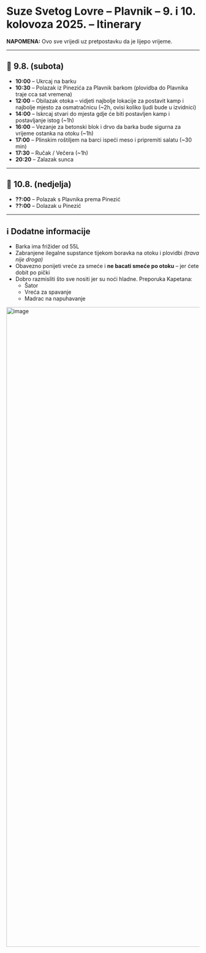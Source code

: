 # Suze Svetog Lovre – Plavnik – 9. i 10. kolovoza 2025. – Itinerary

**NAPOMENA:** Ovo sve vrijedi uz pretpostavku da je lijepo vrijeme.

---

## 📅 9.8. (subota)

- **10:00** – Ukrcaj na barku  
- **10:30** – Polazak iz Pinezića za Plavnik barkom (plovidba do Plavnika traje cca sat vremena)  
- **12:00** – Obilazak otoka – vidjeti najbolje lokacije za postavit kamp i najbolje mjesto za osmatračnicu (~2h, ovisi koliko ljudi bude u izvidnici)  
- **14:00** – Iskrcaj stvari do mjesta gdje će biti postavljen kamp i postavljanje istog (~1h)  
- **16:00** – Vezanje za betonski blok i drvo da barka bude sigurna za vrijeme ostanka na otoku (~1h)  
- **17:00** – Plinskim roštiljem na barci ispeći meso i pripremiti salatu (~30 min)  
- **17:30** – Ručak / Večera (~1h)  
- **20:20** – Zalazak sunca  

---

## 📅 10.8. (nedjelja)

- **??:00** – Polazak s Plavnika prema Pinezić  
- **??:00** – Dolazak u Pinezić  

---

## ℹ️ Dodatne informacije

- Barka ima frižider od 55L  
- Zabranjene ilegalne supstance tijekom boravka na otoku i plovidbi *(trava nije droga)*  
- Obavezno ponijeti vreće za smeće i **ne bacati smeće po otoku** – jer ćete dobit po pički  
- Dobro razmisliti što sve nositi jer su noći hladne. Preporuka Kapetana:
  - Šator  
  - Vreća za spavanje  
  - Madrac na napuhavanje

<img width="985" height="1669" alt="image" src="https://github.com/user-attachments/assets/b95c261d-9236-44c5-8c92-2c0d7e5c7d69" />


